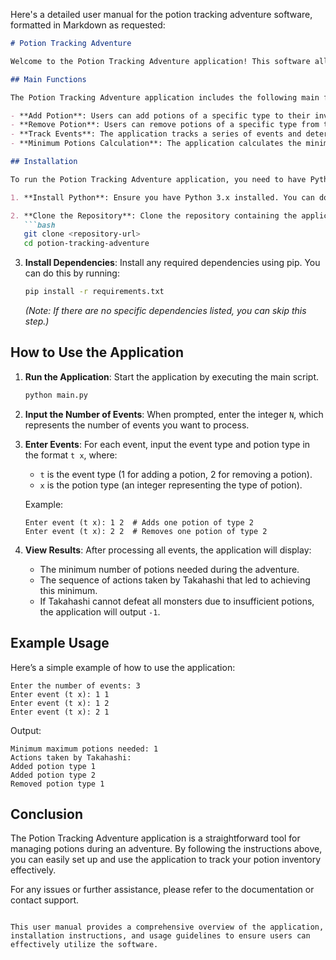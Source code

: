 Here's a detailed user manual for the potion tracking adventure software, formatted in Markdown as requested:

```markdown
# Potion Tracking Adventure

Welcome to the Potion Tracking Adventure application! This software allows users to manage potions effectively during their adventure, tracking events of adding and removing potions.

## Main Functions

The Potion Tracking Adventure application includes the following main functions:

- **Add Potion**: Users can add potions of a specific type to their inventory.
- **Remove Potion**: Users can remove potions of a specific type from their inventory.
- **Track Events**: The application tracks a series of events and determines if the user can successfully manage their potions throughout the adventure.
- **Minimum Potions Calculation**: The application calculates the minimum number of potions needed at any point during the adventure.

## Installation

To run the Potion Tracking Adventure application, you need to have Python installed on your machine. Follow these steps to set up the environment:

1. **Install Python**: Ensure you have Python 3.x installed. You can download it from [python.org](https://www.python.org/downloads/).

2. **Clone the Repository**: Clone the repository containing the application files.
   ```bash
   git clone <repository-url>
   cd potion-tracking-adventure
   ```

3. **Install Dependencies**: Install any required dependencies using pip. You can do this by running:
   ```bash
   pip install -r requirements.txt
   ```

   *(Note: If there are no specific dependencies listed, you can skip this step.)*

## How to Use the Application

1. **Run the Application**: Start the application by executing the main script.
   ```bash
   python main.py
   ```

2. **Input the Number of Events**: When prompted, enter the integer `N`, which represents the number of events you want to process.

3. **Enter Events**: For each event, input the event type and potion type in the format `t x`, where:
   - `t` is the event type (1 for adding a potion, 2 for removing a potion).
   - `x` is the potion type (an integer representing the type of potion).

   Example:
   ```
   Enter event (t x): 1 2  # Adds one potion of type 2
   Enter event (t x): 2 2  # Removes one potion of type 2
   ```

4. **View Results**: After processing all events, the application will display:
   - The minimum number of potions needed during the adventure.
   - The sequence of actions taken by Takahashi that led to achieving this minimum.
   - If Takahashi cannot defeat all monsters due to insufficient potions, the application will output `-1`.

## Example Usage

Here’s a simple example of how to use the application:

```
Enter the number of events: 3
Enter event (t x): 1 1
Enter event (t x): 1 2
Enter event (t x): 2 1
```

Output:
```
Minimum maximum potions needed: 1
Actions taken by Takahashi:
Added potion type 1
Added potion type 2
Removed potion type 1
```

## Conclusion

The Potion Tracking Adventure application is a straightforward tool for managing potions during an adventure. By following the instructions above, you can easily set up and use the application to track your potion inventory effectively.

For any issues or further assistance, please refer to the documentation or contact support.
```

This user manual provides a comprehensive overview of the application, installation instructions, and usage guidelines to ensure users can effectively utilize the software.